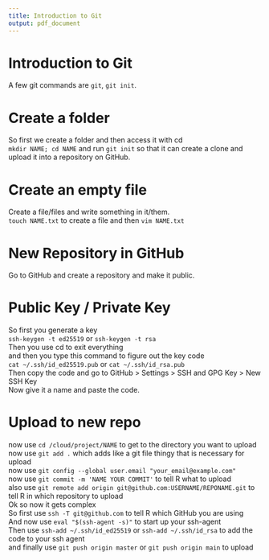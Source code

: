 ```yaml
---
title: Introduction to Git
output: pdf_document
---
```

# Introduction to Git
A few git commands are `git`, `git init`.

# Create a folder
So first we create a folder and then access it with cd  
`mkdir NAME; cd NAME` and run `git init` so that it can create a clone and upload it into a repository on GitHub.

# Create an empty file
Create a file/files and write something in it/them.  
`touch NAME.txt` to create a file and then `vim NAME.txt`

# New Repository in GitHub
Go to GitHub and create a repository and make it public.

# Public Key / Private Key
So first you generate a key  
`ssh-keygen -t ed25519` or `ssh-keygen -t rsa`  
Then you use cd to exit everything  
and then you type this command to figure out the key code  
`cat ~/.ssh/id_ed25519.pub` or `cat ~/.ssh/id_rsa.pub`  
Then copy the code and go to GitHub > Settings > SSH and GPG Key > New SSH Key  
Now give it a name and paste the code.  

# Upload to new repo
now use `cd /cloud/project/NAME` to get to the directory you want to upload  
now use `git add .` which adds like a git file thingy that is necessary for upload  
now use `git config --global user.email "your_email@example.com"`  
now use `git commit -m 'NAME YOUR COMMIT'` to tell R what to upload  
also use `git remote add origin git@github.com:USERNAME/REPONAME.git` to tell R in which repository to upload  
Ok so now it gets complex  
So first use `ssh -T git@github.com` to tell R which GitHub you are using  
And now use `eval "$(ssh-agent -s)"` to start up your ssh-agent  
Then use `ssh-add ~/.ssh/id_ed25519` or `ssh-add ~/.ssh/id_rsa` to add the code to your ssh agent  
and finally use `git push origin master` or `git push origin main` to upload